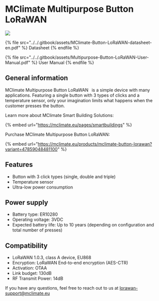 # MClimate Multipurpose Button LoRaWAN

![](<../../.gitbook/assets/mw1920\_MClimate-Multipurpose\_\_\_Button-LoRaWAN copy.png>)

{% file src="../../.gitbook/assets/MClimate-Button-LoRaWAN-datasheet-en.pdf" %}
Datasheet
{% endfile %}

{% file src="../../.gitbook/assets/Multipurpose-Button-LoRaWAN-User-Manual.pdf" %}
User Manual
{% endfile %}

## General information

MClimate Multipurpose Button LoRaWAN  is a simple device with many applications. Featuring a single button with 3 types of clicks and a temperature sensor, only your imagination limits what happens when the customer presses the button.

Learn more about MClimate Smart Building Solutions:

{% embed url="https://mclimate.eu/pages/smartbuildings" %}

Purchase MClimate Multipurpose Button LoRaWAN:

{% embed url="https://mclimate.eu/products/mclimate-button-lorawan?variant=47859048481100" %}

## Features

* Button with 3 click types (single, double and triple)
* Temperature sensor
* Ultra-low power consumption

## Power supply

* Battery type: ER10280
* Operating voltage: 3VDC
* Expected battery life: Up to 10 years (depending on configuration and total number of presses)

## Compatibility

* LoRaWAN 1.0.3, class A device, EU868
* Encryption: LoRaWAN End-to-end encryption (AES-CTR)
* Activation: OTAA
* Link budget: 130dB
* RF Transmit Power: 14dB

If you have any questions, feel free to reach out to us at [lorawan-support@mclimate.eu](mailto:lorawan-support@mclimate.eu)
